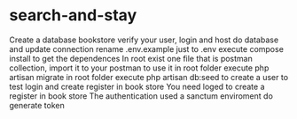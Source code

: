 # search-and-stay
Create a database bookstore
verify your user, login and host do database and update connection
rename .env.example just to .env
execute compose install to get the dependences
In root exist one file that is postman collection, import it to your postman to use it
in root folder execute php artisan migrate
in root folder execute php artisan db:seed to create a user to test login and create register in book store
You need loged to create a register in book store
The authentication used a sanctum enviroment do generate token
